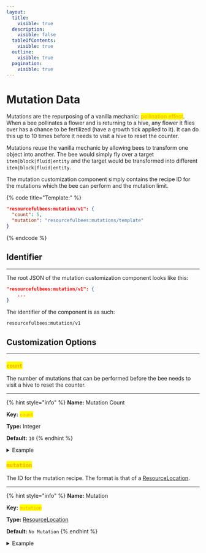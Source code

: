 ```yaml
---
layout:
  title:
    visible: true
  description:
    visible: false
  tableOfContents:
    visible: true
  outline:
    visible: true
  pagination:
    visible: true
---
```


# Mutation Data

Mutations are the repurposing of a vanilla mechanic: <mark style="color:orange;">pollination effect</mark>. When a bee pollinates a flower and is returning to a hive, any flower it flies over has a chance to be fertilized (have a growth tick applied to it). It can do this up to 10 times before it needs to visit a hive to reset the counter.&#x20;

Mutations reuse the vanilla mechanic by allowing bees to transform one object into another. The bee would simply fly over a target `item|block|fluid|entity` and the target would be transformed into different `item|block|fluid|entity`.

The mutation customization component simply contains the recipe ID for the mutations which the bee can perform and the mutation limit.

{% code title="Template:" %}
```json
"resourcefulbees:mutation/v1": {
  "count": 5,
  "mutation": "resourcefulbees:mutations/template"
}
```
{% endcode %}



## Identifier

***

The root JSON of the mutation customization component looks like this:

```json
"resourcefulbees:mutation/v1": {
    ...
}
```

The identifier of the component is as such:

```
resourcefulbees:mutation/v1
```

## Customization Options

***

### <mark style="color:orange;">`count`</mark>

The number of mutations that can be performed before the bee needs to visit a hive to reset the counter.

***

{% hint style="info" %}
**Name:** Mutation Count

**Key:** <mark style="color:orange;">`count`</mark>

**Type:** Integer

**Default:** `10`
{% endhint %}

<details>

<summary>Example</summary>

```json
"resourcefulbees:mutation/v1": {
  "count": 5,
  "mutation": "resourcefulbees:mutations/template"
}
```

</details>



### <mark style="color:orange;">`mutation`</mark>

The ID for the mutation recipe. The format is that of a [ResourceLocation](https://minecraft.wiki/w/Resource\_location).

***

{% hint style="info" %}
**Name:** Mutation

**Key:** <mark style="color:orange;">`mutation`</mark>

**Type:** [ResourceLocation](https://minecraft.wiki/w/Resource\_location)

**Default:** `No Mutation`
{% endhint %}

<details>

<summary>Example</summary>

```json
"resourcefulbees:mutation/v1": {
  "mutation": "resourcefulbees:mutations/template"
}
```

</details>

